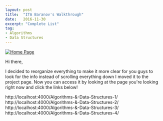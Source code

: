 ```yaml
---
layout: post
title:  "ITA Baranov's Walkthrough"
date:   2016-11-30
excerpt: "Complete List"
tag:
- Algorithms
- Data Structures
---
```


<a href="{{ site.url }}/images/clrs.png"><img src="{{ site.url }}/images/clrs.png" alt="Home Page"></a>  

Hi there,

I decided to reorganize everything to make it more clear for you guys to look for the info instead of scrolling everything down I moved it to the project page. Now you can access it by looking at the page you're looking right now and click the links below!


http://localhost:4000/Algorithms-&-Data-Structures-1/
http://localhost:4000/Algorithms-&-Data-Structures-2/
http://localhost:4000/Algorithms-&-Data-Structures-3/
http://localhost:4000/Algorithms-&-Data-Structures-4/


 